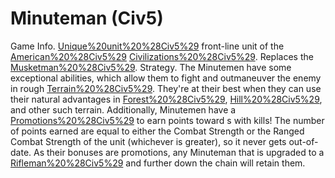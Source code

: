 # Minuteman (Civ5)

Game Info.
[Unique%20unit%20%28Civ5%29](Unique) front-line unit of the [American%20%28Civ5%29](American) [Civilizations%20%28Civ5%29](civilization). Replaces the [Musketman%20%28Civ5%29](Musketmen).
Strategy.
The Minutemen have some exceptional abilities, which allow them to fight and outmaneuver the enemy in rough [Terrain%20%28Civ5%29](terrain). They're at their best when they can use their natural advantages in [Forest%20%28Civ5%29](forests), [Hill%20%28Civ5%29](hills), and other such terrain. Additionally, Minutemen have a [Promotions%20%28Civ5%29](promotion) to earn points toward s with kills! The number of points earned are equal to either the Combat Strength or the Ranged Combat Strength of the unit (whichever is greater), so it never gets out-of-date.
As their bonuses are promotions, any Minuteman that is upgraded to a [Rifleman%20%28Civ5%29](Rifleman) and further down the chain will retain them.
